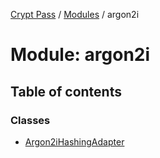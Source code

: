 [Crypt Pass](../README.md) / [Modules](../modules.md) / argon2i

# Module: argon2i

## Table of contents

### Classes

- [Argon2iHashingAdapter](../classes/argon2i.Argon2iHashingAdapter.md)
